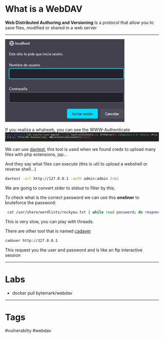 # What is a WebDAV

**Web Distributed Authoring and Versioning**
Is a protocol that allow you to save files, modified or shared in a web server

---

![](../../Images/Pasted%20image%2020230828172100.png)

If you realiza a whatweb, you can see the WWW-Authenticate
![](../../Images/Pasted%20image%2020230828174035.png)

We can use [davtest](../../Tools/davtest.md), this tool is used when we found creds to upload many files with php extensions, jsp...

And they say what files can execute (this is util to upload a webshell or reverse shell...)

````bash
davtest -url http://127.0.0.1 -auth admin:admin 2>&1
````

We are going to convert stder to stdout to filter by this.

To check what is the correct password we can use this **oneliner** to bruteforce the password:

````bash
 cat /usr/share/wordlists/rockyou.txt | while read password; do response=$(davtest -url http://127.0.0.1 -auth admin:$password 2>&1 | grep -i succeed); if [ $response ]; then echo "La contraseña correcta es $password"; break; fi; done
````

This is very slow, you can play with threads.

There are other tool that is named [cadaver](../../Tools/cadaver.md)

````bash
cadaver http://127.0.0.1
````

This request you the user and password and is like an ftp interactive session

----
# Labs

- docker pull bytemark/webdav


---

# Tags

#vulnerabilty #webdav